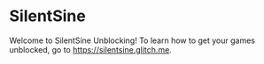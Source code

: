 # SilentSine
Welcome to SilentSine Unblocking! To learn how to get your games unblocked, go to https://silentsine.glitch.me.
